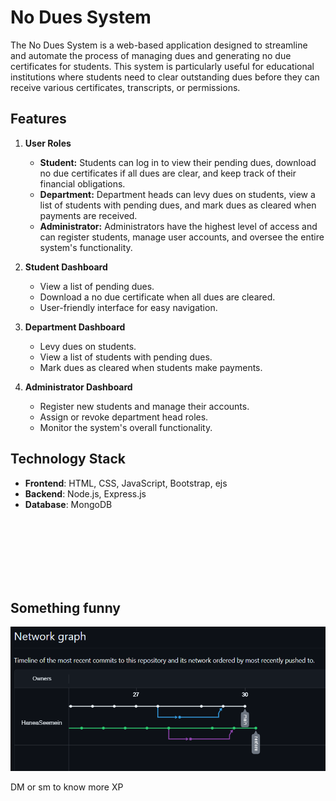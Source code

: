 # No Dues System

The No Dues System is a web-based application designed to streamline and automate the process of managing dues and generating no due certificates for students. This system is particularly useful for educational institutions where students need to clear outstanding dues before they can receive various certificates, transcripts, or permissions.

## Features

1. **User Roles**
   - **Student:** Students can log in to view their pending dues, download no due certificates if all dues are clear, and keep track of their financial obligations.
   - **Department:** Department heads can levy dues on students, view a list of students with pending dues, and mark dues as cleared when payments are received.
   - **Administrator:** Administrators have the highest level of access and can register students, manage user accounts, and oversee the entire system's functionality.

2. **Student Dashboard**
   - View a list of pending dues.
   - Download a no due certificate when all dues are cleared.
   - User-friendly interface for easy navigation.

3. **Department Dashboard**
   - Levy dues on students.
   - View a list of students with pending dues.
   - Mark dues as cleared when students make payments.

4. **Administrator Dashboard**
   - Register new students and manage their accounts.
   - Assign or revoke department head roles.
   - Monitor the system's overall functionality.

## Technology Stack

- **Frontend**: HTML, CSS, JavaScript, Bootstrap, ejs
- **Backend**: Node.js, Express.js
- **Database**: MongoDB
<br>
<br>
<br>
<br>
<br>
<br>


## Something funny
![whatIsThis](https://github.com/HaneaSeemein/No-Due-System/blob/main/Shenanigans.png)

DM or sm to know more XP
